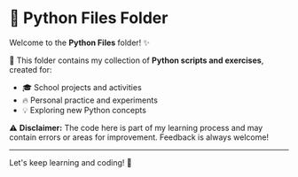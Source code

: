 # 🐍 Python Files Folder

Welcome to the **Python Files** folder! ✨

📂 This folder contains my collection of **Python scripts and exercises**, created for:
- 🎓 School projects and activities
- 🔥 Personal practice and experiments
- 💡 Exploring new Python concepts

⚠️ **Disclaimer:** The code here is part of my learning process and may contain errors or areas for improvement. Feedback is always welcome!

---

Let's keep learning and coding! 🚀
